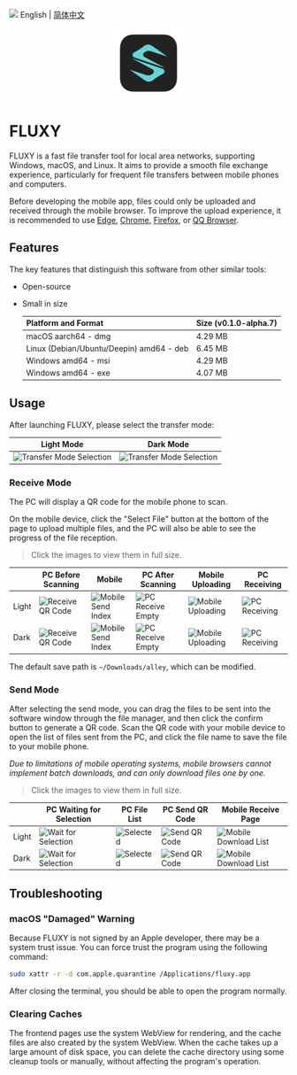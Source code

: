 <img src="https://gw.alipayobjects.com/zos/antfincdn/R8sN%24GNdh6/language.svg" width="18"> English | [简体中文](./README.md)

<p align="center"><img height="128" width="128" src="./src-tauri/icons/icon.png" /></p>

# FLUXY

FLUXY is a fast file transfer tool for local area networks, supporting Windows, macOS, and Linux. It aims to provide a smooth file exchange experience, particularly for frequent file transfers between mobile phones and computers.

Before developing the mobile app, files could only be uploaded and received through the mobile browser. To improve the upload experience, it is recommended to use [Edge](https://play.google.com/store/search?q=edge&c=apps), [Chrome](https://play.google.com/store/search?q=Chrome&c=apps), [Firefox](https://play.google.com/store/apps/details?id=org.mozilla.firefox), or [QQ Browser](https://browser.qq.com/mobile).

## Features

The key features that distinguish this software from other similar tools:

- Open-source
- Small in size

  | Platform and Format                      | Size (v0.1.0-alpha.7) |
  | ---------------------------------------- | --------------------- |
  | macOS aarch64 - dmg                      | 4.29 MB               |
  | Linux (Debian/Ubuntu/Deepin) amd64 - deb | 6.45 MB               |
  | Windows amd64 - msi                      | 4.29 MB               |
  | Windows amd64 - exe                      | 4.07 MB               |

## Usage

After launching FLUXY, please select the transfer mode:

| Light Mode                                                  | Dark Mode                                                  |
| ----------------------------------------------------------- | ---------------------------------------------------------- |
| ![Transfer Mode Selection](./docs/images/light/1-home.avif) | ![Transfer Mode Selection](./docs/images/dark/1-home.avif) |

### Receive Mode

The PC will display a QR code for the mobile phone to scan.

On the mobile device, click the "Select File" button at the bottom of the page to upload multiple files, and the PC will also be able to see the progress of the file reception.

> Click the images to view them in full size.

|       | PC Before Scanning                                            | Mobile                                                            | PC After Scanning                                                | Mobile Uploading                                                 | PC Receiving                                             |
| ----- | ------------------------------------------------------------- | ----------------------------------------------------------------- | ---------------------------------------------------------------- | ---------------------------------------------------------------- | -------------------------------------------------------- |
| Light | ![Receive QR Code](./docs/images/light/2-receive-qrcode.avif) | ![Mobile Send Index](./docs/images/light/mobile-send-index.avif)  | ![PC Receive Empty](./docs/images/light/4-pc-receive-empty.avif) | ![Mobile Uploading](./docs/images/light/5-mobile-uploading.avif) | ![PC Receiving](./docs/images/light/6-pc-receiving.avif) |
| Dark  | ![Receive QR Code](./docs/images/dark/2-receive-qrcode.avif)  | ![Mobile Send Index](./docs/images/dark/3-mobile-send-index.avif) | ![PC Receive Empty](./docs/images/dark/4-pc-receive-empty.avif)  | ![Mobile Uploading](./docs/images/dark/5-mobile-uploading.avif)  | ![PC Receiving](./docs/images/dark/6-pc-receiving.avif)  |

The default save path is `~/Downloads/alley`, which can be modified.

### Send Mode

After selecting the send mode, you can drag the files to be sent into the software window through the file manager, and then click the confirm button to generate a QR code. Scan the QR code with your mobile device to open the list of files sent from the PC, and click the file name to save the file to your mobile phone.

_Due to limitations of mobile operating systems, mobile browsers cannot implement batch downloads, and can only download files one by one._

> Click the images to view them in full size.

|       | PC Waiting for Selection                                         | PC File List                                     | PC Send QR Code                                         | Mobile Receive Page                                                      |
| ----- | ---------------------------------------------------------------- | ------------------------------------------------ | ------------------------------------------------------- | ------------------------------------------------------------------------ |
| Light | ![Wait for Selection](./docs/images/light/7-wait-selecting.avif) | ![Selected](./docs/images/light/8-selected.avif) | ![Send QR Code](./docs/images/light/9-send-qrcode.avif) | ![Mobile Download List](./docs/images/light/mobile-download-list.avif)   |
| Dark  | ![Wait for Selection](./docs/images/dark/7-wait-selecting.avif)  | ![Selected](./docs/images/dark/8-selected.avif)  | ![Send QR Code](./docs/images/dark/9-send-qrcode.avif)  | ![Mobile Download List](./docs/images/dark/10-mobile-download-list.avif) |

## Troubleshooting

### macOS "Damaged" Warning

Because FLUXY is not signed by an Apple developer, there may be a system trust issue. You can force trust the program using the following command:

```bash
sudo xattr -r -d com.apple.quarantine /Applications/fluxy.app
```

After closing the terminal, you should be able to open the program normally.

### Clearing Caches

The frontend pages use the system WebView for rendering, and the cache files are also created by the system WebView. When the cache takes up a large amount of disk space, you can delete the cache directory using some cleanup tools or manually, without affecting the program's operation.
